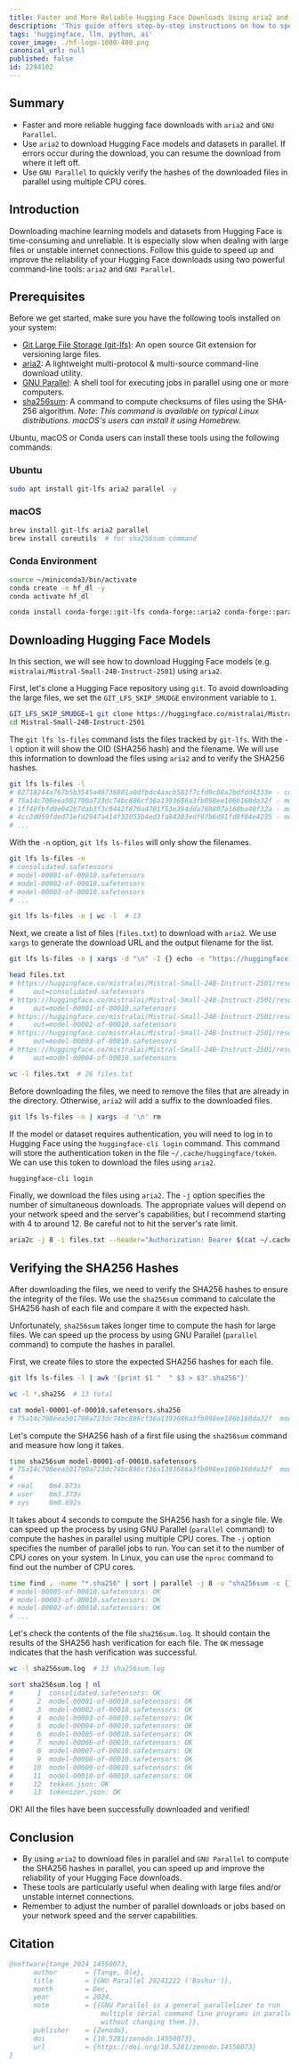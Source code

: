 ```yaml
---
title: Faster and More Reliable Hugging Face Downloads Using aria2 and GNU Parallel
description: 'This guide offers step-by-step instructions on how to speed up and improve the reliability of your Hugging Face downloads using two powerful command-line tools: aria2 and GNU Parallel.'
tags: 'huggingface, llm, python, ai'
cover_image: ./hf-logo-1000-400.png
canonical_url: null
published: false
id: 2294102
---
```


## Summary

- Faster and more reliable hugging face downloads with `aria2` and `GNU Parallel`.
- Use `aria2` to download Hugging Face models and datasets in parallel. If errors occur during the download, you can resume the download from where it left off.
- Use `GNU Parallel` to quickly verify the hashes of the downloaded files in parallel using multiple CPU cores.

## Introduction

Downloading machine learning models and datasets from Hugging Face is time-consuming and unreliable. It is especially slow when dealing with large files or unstable internet connections. Follow this guide to speed up and improve the reliability of your Hugging Face downloads using two powerful command-line tools: `aria2` and `GNU Parallel`.

## Prerequisites

Before we get started, make sure you have the following tools installed on your system:

- [Git Large File Storage (git-lfs)](https://git-lfs.com/): An open source Git extension for versioning large files.
- [aria2](https://aria2.github.io/): A lightweight multi-protocol & multi-source command-line download utility.
- [GNU Parallel](https://www.gnu.org/software/parallel/): A shell tool for executing jobs in parallel using one or more computers.
- [sha256sum](https://www.gnu.org/software/coreutils/manual/html_node/sha2-utilities.html): A command to compute checksums of files using the SHA-256 algorithm. *Note: This command is available on typical Linux distributions. macOS's users can install it using Homebrew.*

Ubuntu, macOS or Conda users can install these tools using the following commands:

### Ubuntu

```bash
sudo apt install git-lfs aria2 parallel -y
```

### macOS

```bash
brew install git-lfs aria2 parallel
brew install coreutils  # for sha256sum command
```

### Conda Environment

```bash
source ~/miniconda3/bin/activate
conda create -n hf_dl -y
conda activate hf_dl

conda install conda-forge::git-lfs conda-forge::aria2 conda-forge::parallel -y
```

## Downloading Hugging Face Models

In this section, we will see how to download Hugging Face models (e.g. `mistralai/Mistral-Small-24B-Instruct-2501`) using `aria2`.

First, let's clone a Hugging Face repository using `git`. To avoid downloading the large files, we set the `GIT_LFS_SKIP_SMUDGE` environment variable to `1`.

```bash
GIT_LFS_SKIP_SMUDGE=1 git clone https://huggingface.co/mistralai/Mistral-Small-24B-Instruct-2501
cd Mistral-Small-24B-Instruct-2501
```

The `git lfs ls-files` command lists the files tracked by `git-lfs`. With the `-l` option it will show the OID (SHA256 hash) and the filename. We will use this information to download the files using `aria2` and to verify the SHA256 hashes.

```bash
git lfs ls-files -l
# 82718244a767b5b3545a46736801a0dfbdc4aacb581f7cfd9c08a2bdfdd4333e - consolidated.safetensors
# 75a14c708eea501700a723dc74bc886cf36a1393686a3fb098ee106b160da32f - model-00001-of-00010.safetensors
# 1ff40fbfd9e042b7dab3f3c9442f870a4701f53e394dda769807a160ba40f32a - model-00002-of-00010.safetensors
# 4cc2d059fded71efd2947a414f32053b4ed3fa84383edf97b6d91fd9f04e4235 - model-00003-of-00010.safetensors
# ...
```

With the `-n` option, `git lfs ls-files` will only show the filenames.

```bash
git lfs ls-files -n
# consolidated.safetensors
# model-00001-of-00010.safetensors
# model-00002-of-00010.safetensors
# model-00003-of-00010.safetensors
# ...

git lfs ls-files -n | wc -l  # 13
```

Next, we create a list of files (`files.txt`) to download with `aria2`. We use `xargs` to generate the download URL and the output filename for the list.

```bash
git lfs ls-files -n | xargs -d "\n" -I {} echo -e "https://huggingface.co/mistralai/Mistral-Small-24B-Instruct-2501/resolve/main/{}\n    out={}" >> files.txt

head files.txt
# https://huggingface.co/mistralai/Mistral-Small-24B-Instruct-2501/resolve/main/consolidated.safetensors
#     out=consolidated.safetensors
# https://huggingface.co/mistralai/Mistral-Small-24B-Instruct-2501/resolve/main/model-00001-of-00010.safetensors
#     out=model-00001-of-00010.safetensors
# https://huggingface.co/mistralai/Mistral-Small-24B-Instruct-2501/resolve/main/model-00002-of-00010.safetensors
#     out=model-00002-of-00010.safetensors
# https://huggingface.co/mistralai/Mistral-Small-24B-Instruct-2501/resolve/main/model-00003-of-00010.safetensors
#     out=model-00003-of-00010.safetensors
# https://huggingface.co/mistralai/Mistral-Small-24B-Instruct-2501/resolve/main/model-00004-of-00010.safetensors
#     out=model-00004-of-00010.safetensors

wc -l files.txt  # 26 files.txt
```

Before downloading the files, we need to remove the files that are already in the directory. Otherwise, `aria2` will add a suffix to the downloaded files.

```bash
git lfs ls-files -n | xargs -d '\n' rm
```

If the model or dataset requires authentication, you will need to log in to Hugging Face using the `huggingface-cli login` command. This command will store the authentication token in the file `~/.cache/huggingface/token`. We can use this token to download the files using `aria2`.

```bash
huggingface-cli login
```

Finally, we download the files using `aria2`. The `-j` option specifies the number of simultaneous downloads. The appropriate values will depend on your network speed and the server's capabilities, but I recommend starting with 4 to around 12. Be careful not to hit the server's rate limit.

```bash
aria2c -j 8 -i files.txt --header="Authorization: Bearer $(cat ~/.cache/huggingface/token)"
```

## Verifying the SHA256 Hashes

After downloading the files, we need to verify the SHA256 hashes to ensure the integrity of the files. We use the `sha256sum` command to calculate the SHA256 hash of each file and compare it with the expected hash.

Unfortunately, `sha256sum` takes longer time to compute the hash for large files. We can speed up the process by using GNU Parallel (`parallel` command) to compute the hashes in parallel.

First, we create files to store the expected SHA256 hashes for each file.

```bash
git lfs ls-files -l | awk '{print $1 "  " $3 > $3".sha256"}'

wc -l *.sha256  # 13 total

cat model-00001-of-00010.safetensors.sha256
# 75a14c708eea501700a723dc74bc886cf36a1393686a3fb098ee106b160da32f  model-00001-of-00010.safetensors
```

Let's compute the SHA256 hash of a first file using the `sha256sum` command and measure how long it takes.

```bash
time sha256sum model-00001-of-00010.safetensors
# 75a14c708eea501700a723dc74bc886cf36a1393686a3fb098ee106b160da32f  model-00001-of-00010.safetensors
#
# real    0m4.073s
# user    0m3.373s
# sys     0m0.692s
```

It takes about 4 seconds to compute the SHA256 hash for a single file. We can speed up the process by using GNU Parallel (`parallel` command) to compute the hashes in parallel using multiple CPU cores. The `-j` option specifies the number of parallel jobs to run. You can set it to the number of CPU cores on your system. In Linux, you can use the `nproc` command to find out the number of CPU cores.

```bash
time find . -name "*.sha256" | sort | parallel -j 8 -u "sha256sum -c {} 2>&1" | tee sha256sum.log
# model-00005-of-00010.safetensors: OK
# model-00003-of-00010.safetensors: OK
# model-00002-of-00010.safetensors: OK
# ...
```

Let's check the contents of the file `sha256sum.log`. It should contain the results of the SHA256 hash verification for each file. The `OK` message indicates that the hash verification was successful.

```bash
wc -l sha256sum.log  # 13 sha256sum.log

sort sha256sum.log | nl
#      1  consolidated.safetensors: OK
#      2  model-00001-of-00010.safetensors: OK
#      3  model-00002-of-00010.safetensors: OK
#      4  model-00003-of-00010.safetensors: OK
#      5  model-00004-of-00010.safetensors: OK
#      6  model-00005-of-00010.safetensors: OK
#      7  model-00006-of-00010.safetensors: OK
#      8  model-00007-of-00010.safetensors: OK
#      9  model-00008-of-00010.safetensors: OK
#     10  model-00009-of-00010.safetensors: OK
#     11  model-00010-of-00010.safetensors: OK
#     12  tekken.json: OK
#     13  tokenizer.json: OK
```

OK! All the files have been successfully downloaded and verified!

## Conclusion

- By using `aria2` to download files in parallel and `GNU Parallel` to compute the SHA256 hashes in parallel, you can speed up and improve the reliability of your Hugging Face downloads.
- These tools are particularly useful when dealing with large files and/or unstable internet connections.
- Remember to adjust the number of parallel downloads or jobs based on your network speed and the server capabilities.

## Citation

```bibtex
@software{tange_2024_14550073,
      author       = {Tange, Ole},
      title        = {GNU Parallel 20241222 ('Bashar')},
      month        = Dec,
      year         = 2024,
      note         = {{GNU Parallel is a general parallelizer to run
                       multiple serial command line programs in parallel
                       without changing them.}},
      publisher    = {Zenodo},
      doi          = {10.5281/zenodo.14550073},
      url          = {https://doi.org/10.5281/zenodo.14550073}
}
```
